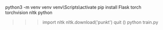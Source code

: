 python3 -m venv venv
venv\Scripts\activate
pip install Flask torch torchvision nltk
python
>>> import nltk
>>> nltk.download('punkt')
quit () 
python train.py